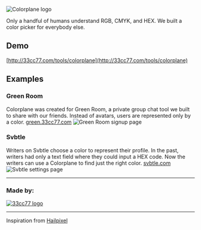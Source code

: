 ![Colorplane logo](http://33cc77.com/tools/colorplane/img/colorplane-header.png)

Only a handful of humans understand RGB, CMYK, and HEX.
We built a color picker for everybody else.

## Demo
[http://33cc77.com/tools/colorplane](http://33cc77.com/tools/colorplane)

## Examples

### Green Room
Colorplane was created for Green Room, a private group chat tool we built to share with our friends. Instead of avatars, users are represented only by a color. [green.33cc77.com](http://green.33cc77.com)
![Green Room signup page](http://33cc77.com/tools/colorplane/img/colorplane-greenroom.png)

### Svbtle
Writers on Svbtle choose a color to represent their profile. In the past, writers had only a text field where they could input a HEX code. Now the writers can use a Colorplane to find just the right color. [svbtle.com](http://svbtle.com)
![Svbtle settings page](http://33cc77.com/tools/colorplane/img/colorplane-svbtle.png)

****************************************

### Made by:
[![33cc77 logo](http://33cc77.com/tools/colorplane/img/33cc77-logo-hover.png)](http://33cc77.com)

****************************************

Inspiration from [Hailpixel](color.hailpixel.com)
